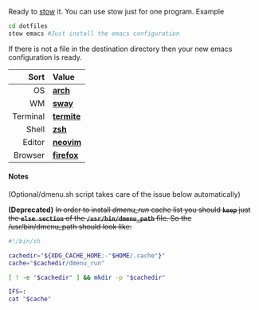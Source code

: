Ready to [stow](https://www.gnu.org/software/stow/) it.
You can use stow just for one program. Example
```sh
cd dotfiles
stow emacs #Just install the emacs configuration
```
If there is not a file in the destination directory then
your new emacs configuration is ready.

|     Sort | Value                                                          |
|---------:|:---------------------------------------------------------------|
|       OS | **[arch](https://archlinux.org/)**                             |
|       WM | **[sway](https://swaywm.org/)**                                |
| Terminal | **[termite](https://www.compuphase.com/software_termite.htm)** |
|    Shell | **[zsh](https://zsh.org/)**                                    |
|   Editor | **[neovim](https://neovim.io/)**                               |
|  Browser | **[firefox](https://www.mozilla.org/en-GB/firefox/new/)**      |


#### Notes
(Optional/dmenu.sh script takes care of the issue below automatically)

**(Deprecated)** ~~In order to install *dmenu_run* cache list
you should **`keep`** just the **`else section`** of the
**`/usr/bin/dmenu_path`** file.
So the /usr/bin/dmenu_path should look like:~~
```sh
#!/bin/sh

cachedir="${XDG_CACHE_HOME:-"$HOME/.cache"}"
cache="$cachedir/dmenu_run"

[ ! -e "$cachedir" ] && mkdir -p "$cachedir"

IFS=:
cat "$cache"
```
